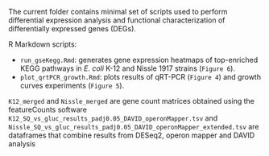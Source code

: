 The current folder contains minimal set of scripts used to perform differential expression analysis and functional characterization of differentially expressed genes (DEGs).

R Markdown scripts:
* `run_gseKegg.Rmd`: generates gene expression heatmaps of top-enriched KEGG pathways in *E. coli* K-12 and Nissle 1917 strains (`Figure 6`).
* `plot_qrtPCR_growth.Rmd`: plots results of qRT-PCR (`Figure 4`) and growth curves experiments (`Figure 5`).



`K12_merged` and `Nissle_merged` are gene count matrices obtained using the featureCounts software
`K12_SQ_vs_gluc_results_padj0.05_DAVID_operonMapper.tsv` and `Nissle_SQ_vs_gluc_results_padj0.05_DAVID_operonMapper_extended.tsv` are dataframes that combine results from DESeq2, operon mapper and DAVID analysis
